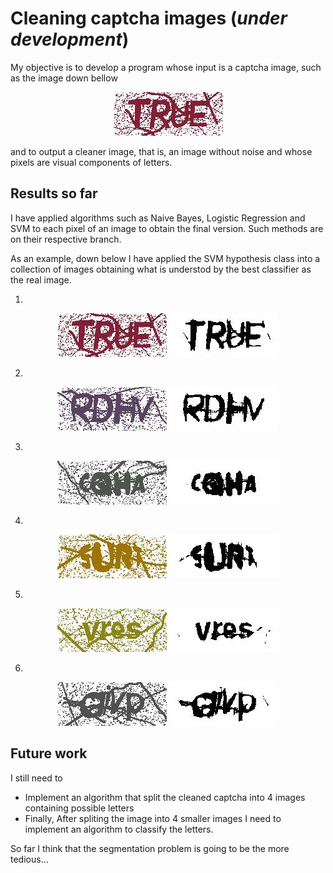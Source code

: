 # Cleaning captcha images (*under development*)


My objective is to develop a program
whose input is a captcha image, such as the 
image down bellow 
<p align="center">
    <img src="data/20220222182850.jpg" /> 
</p>
and to output a cleaner image, that is, an image without noise 
and whose pixels are visual components of letters.

## Results so far

I have applied algorithms such as Naive Bayes,
Logistic Regression and SVM to each pixel of an
image to obtain the final version. Such methods are on their respective 
branch.

As an example, down below I have applied the SVM hypothesis class
into a collection of images obtaining what is understod by the best
classifier as the real image.

1.
<p align="center">
    <img src="data/20220222182850.jpg" /> 
    <img src="examples/20220222182850.jpg" /> 
</p>

2. 
<p align="center">
    <img src="data/20220222182933.jpg" /> 
    <img src="examples/20220222182933.jpg" /> 
</p>

3. 
<p align="center">
    <img src="data/20220222183002.jpg" /> 
    <img src="examples/20220222183002.jpg" /> 
</p>

4. 
<p align="center">
    <img src="data/20220222184048.jpg" /> 
    <img src="examples/20220222184048.jpg" /> 
</p>

5. 
<p align="center">
    <img src="data/20220222184703.jpg" /> 
    <img src="examples/20220222184703.jpg" /> 
</p>

6. 
<p align="center">
    <img src="data/20220222185700.jpg" /> 
    <img src="examples/20220222185700.jpg" /> 
</p>

## Future work
I still need to
* Implement an algorithm that split the cleaned
captcha into 4 images containing possible letters
* Finally, After spliting the image into 4 smaller
images I need to implement an algorithm to classify
the letters.

So far I think that the segmentation problem is 
going to be the more tedious...

